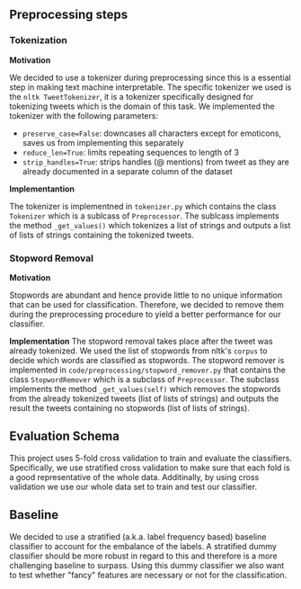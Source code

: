 ## Preprocessing steps

### Tokenization

**Motivation**

We decided to use a tokenizer during preprocessing since this is a essential step in making text machine interpretable.
The specific tokenizer we used is the `nltk TweetTokenizer`, it is a tokenizer specifically designed for tokenizing tweets which is the domain of this task.
We implemented the tokenizer with the following parameters:
- `preserve_case=False`: downcases all characters except for emoticons, saves us from implementing this separately
- `reduce_len=True`: limits repeating sequences to length of 3
- `strip_handles=True`: strips handles (@ mentions) from tweet as they are already documented in a separate column of the dataset

**Implementantion**

The tokenizer is implementned in `tokenizer.py` which contains the class `Tokenizer` which is a sublcass of `Preprocessor`.
The sublcass implements the method `_get_values()` which tokenizes a list of strings and outputs a list of lists of strings containing the tokenized tweets.


### Stopword Removal

**Motivation**

Stopwords are abundant and hence provide little to no unique information that can be used for classification.
Therefore, we decided to remove them during the preprocessing procedure to yield a better performance for our classifier.

**Implementation**
The stopword removal takes place after the tweet was already tokenized. We used the list of stopwords from nltk's `corpus` to decide which words are classified as stopwords.
The stopword remover is implemented in `code/preprocessing/stopword_remover.py` that contains the class `StopwordRemover` which is a subclass of `Preprocessor`.
The subclass implements the method `_get_values(self)` which removes the stopwords from the already tokenized tweets (list of lists of strings) and outputs the result the tweets containing no stopwords (list of lists of strings).


## Evaluation Schema
This project uses 5-fold cross validation to train and evaluate the classifiers.
Specifically, we use stratified cross validation to make sure that each fold is a good representative of the whole data.
Additinally, by using cross validation we use our whole data set to train and test our classifier.

## Baseline
We decided to use a stratified (a.k.a. label frequency based) baseline classifier to account for the embalance of the labels.
A stratified dummy classifier should be more robust in regard to this and therefore is a more challenging baseline to surpass.
Using this dummy classifier we also want to test whether "fancy" features are necessary or not for the classification. 